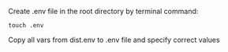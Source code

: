 Create .env file in the root directory 
by terminal command:

`touch .env`

Copy all  vars from dist.env to .env file and specify correct values 